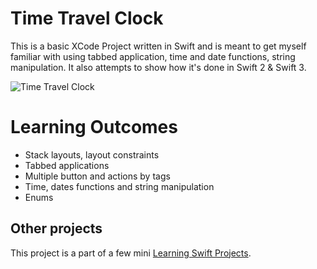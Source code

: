 # Time Travel Clock

This is a basic XCode Project written in Swift and is meant to get myself familiar with using tabbed application, time and date functions, string manipulation.
It also attempts to show how it's done in Swift 2 & Swift 3.

![Time Travel Clock](https://cloud.githubusercontent.com/assets/10534896/23732049/c39485b8-0468-11e7-8f21-fae26a128d66.png)

# Learning Outcomes

- Stack layouts, layout constraints
- Tabbed applications
- Multiple button and actions by tags
- Time, dates functions and string manipulation
- Enums

## Other projects

This project is a part of a few mini [Learning Swift Projects](https://github.com/dragosrobertn/LearningSwiftProjects).
